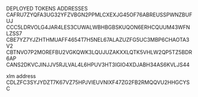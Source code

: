  DEPLOYED TOKENS ADDRESSES 
 CAFRU7ZYQFA3UG32YFZVBGN2PPMLCXEXJG45OF76ABREUSSPWNZBUFUJ
 CCC5LDRVOLG4JAR4LES3CUWALWBHBGBSKUQON6ERHCQUUM43WFNLZSS7
 CBE7YZ7YJZHTHMUAFF4654T7H5NEL67ALAZUZFG5UC3MBP6CHAOTA3V2
 CBTNVO7P2MOREFBU2VGKQWK3LQUJUZAKXXLQTK5VHLW2QP5TZ5BDR6AP
 CANS2DKVCJINJJV5RJLVAL4L6HPUV3HT3IGIO4XDJABH34AS6KVLJS44

 xlm address 
 CDLZFC3SYJYDZT7K67VZ75HPJVIEUVNIXF47ZG2FB2RMQQVU2HHGCYSC